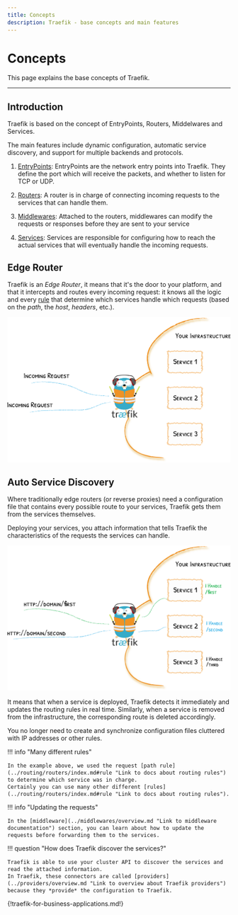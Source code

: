 ```yaml
---
title: Concepts
description: Traefik - base concepts and main features
---
```


# Concepts

This page explains the base concepts of Traefik.

---

## Introduction

Traefik is based on the concept of EntryPoints, Routers, Middelwares and Services.

The main features include dynamic configuration, automatic service discovery, and support for multiple backends and protocols.

1. [EntryPoints](https://doc.traefik.io/traefik/routing/entrypoints/ "Link to docs about EntryPoints"): EntryPoints are the network entry points into Traefik. They define the port which will receive the packets, and whether to listen for TCP or UDP.

2. [Routers](https://doc.traefik.io/traefik/routing/routers/ "Link to docs about routers"): A router is in charge of connecting incoming requests to the services that can handle them.

3. [Middlewares](https://doc.traefik.io/traefik/middlewares/overview/ "Link to docs about middlewares"): Attached to the routers, middlewares can modify the requests or responses before they are sent to your service

4. [Services](https://doc.traefik.io/traefik/routing/services/ "Link to docs about services"): Services are responsible for configuring how to reach the actual services that will eventually handle the incoming requests.

## Edge Router

Traefik is an *Edge Router*, it means that it's the door to your platform, and that it intercepts and routes every incoming request:
it knows all the logic and every [rule](../routing/routers/index.md#rule "Link to docs about routing rules") that determine which services handle which requests (based on the *path*, the *host*, *headers*, etc.).

![The Door to Your Infrastructure](../assets/img/traefik-concepts-1.png)

## Auto Service Discovery

Where traditionally edge routers (or reverse proxies) need a configuration file that contains every possible route to your services, Traefik gets them from the services themselves.

Deploying your services, you attach information that tells Traefik the characteristics of the requests the services can handle.

![Decentralized Configuration](../assets/img/traefik-concepts-2.png)

It means that when a service is deployed, Traefik detects it immediately and updates the routing rules in real time.
Similarly, when a service is removed from the infrastructure, the corresponding route is deleted accordingly.

You no longer need to create and synchronize configuration files cluttered with IP addresses or other rules.

!!! info "Many different rules"

    In the example above, we used the request [path rule](../routing/routers/index.md#rule "Link to docs about routing rules") to determine which service was in charge.
    Certainly you can use many other different [rules](../routing/routers/index.md#rule "Link to docs about routing rules").

!!! info "Updating the requests"

    In the [middleware](../middlewares/overview.md "Link to middleware documentation") section, you can learn about how to update the requests before forwarding them to the services.

!!! question "How does Traefik discover the services?"

    Traefik is able to use your cluster API to discover the services and read the attached information.
    In Traefik, these connectors are called [providers](../providers/overview.md "Link to overview about Traefik providers") because they *provide* the configuration to Traefik.

{!traefik-for-business-applications.md!}
